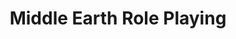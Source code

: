 ---
collection: rolLudoteca
title: 'Middle Earth Role Playing'
image: merp.jpeg
editorial: 'Iron Crown Enterprises'
editorial_ref:
isbn:
type: 'Básico'
web:
format: 'Libro tapa blanda'
system: 'MERP'
created_at: '2021-01-13T15:07:58+00:00'
---